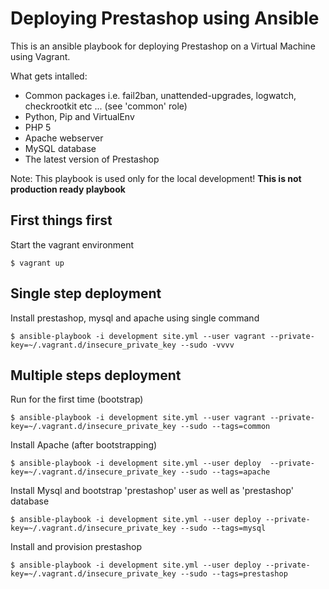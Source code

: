 # Deploying Prestashop using Ansible

This is an ansible playbook for deploying Prestashop on a Virtual Machine using Vagrant.

What gets intalled:

* Common packages i.e. fail2ban, unattended-upgrades, logwatch, checkrootkit etc ... (see 'common' role)
* Python, Pip and VirtualEnv
* PHP 5
* Apache webserver
* MySQL database
* The latest version of Prestashop


Note: This playbook is used only for the local development! **This is not production ready playbook**

## First things first

Start the vagrant environment

    $ vagrant up

## Single step deployment

Install prestashop, mysql and apache using single command

    $ ansible-playbook -i development site.yml --user vagrant --private-key=~/.vagrant.d/insecure_private_key --sudo -vvvv

## Multiple steps deployment

Run for the first time (bootstrap)

    $ ansible-playbook -i development site.yml --user vagrant --private-key=~/.vagrant.d/insecure_private_key --sudo --tags=common

Install Apache (after bootstrapping)

    $ ansible-playbook -i development site.yml --user deploy  --private-key=~/.vagrant.d/insecure_private_key --sudo --tags=apache

Install Mysql and bootstrap 'prestashop' user as well as 'prestashop' database

    $ ansible-playbook -i development site.yml --user deploy --private-key=~/.vagrant.d/insecure_private_key --sudo --tags=mysql

Install and provision prestashop

    $ ansible-playbook -i development site.yml --user deploy --private-key=~/.vagrant.d/insecure_private_key --sudo --tags=prestashop